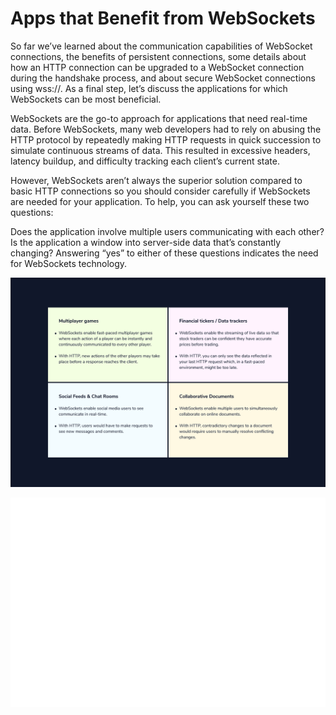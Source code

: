 # Apps that Benefit from WebSockets

So far we’ve learned about the communication capabilities of WebSocket connections, the benefits of persistent connections, some details about how an HTTP connection can be upgraded to a WebSocket connection during the handshake process, and about secure WebSocket connections using wss://. As a final step, let’s discuss the applications for which WebSockets can be most beneficial.

WebSockets are the go-to approach for applications that need real-time data. Before WebSockets, many web developers had to rely on abusing the HTTP protocol by repeatedly making HTTP requests in quick succession to simulate continuous streams of data. This resulted in excessive headers, latency buildup, and difficulty tracking each client’s current state.

However, WebSockets aren’t always the superior solution compared to basic HTTP connections so you should consider carefully if WebSockets are needed for your application. To help, you can ask yourself these two questions:

Does the application involve multiple users communicating with each other?
Is the application a window into server-side data that’s constantly changing?
Answering “yes” to either of these questions indicates the need for WebSockets technology.

![use-websocket](./mdAssets/ws-use-cases.png)

![overview](./mdAssets/ws-vs-http-overview.svg)
